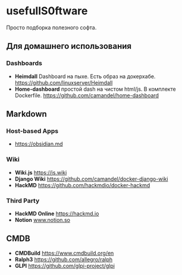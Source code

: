 # usefullS0ftware
Просто подборка полезного софта.

## Для домашнего использования
### Dashboards
- **Heimdall** Dashboard на пыхе. Есть образ на докерхабе. 
https://github.com/linuxserver/Heimdall
- **Home-dashboard** простой dash на чистом html/js. В комплекте Dockerfile.
https://github.com/camandel/home-dashboard

## Markdown
### Host-based Apps
- https://obsidian.md
### Wiki
- **Wiki.js** https://js.wiki
- **Django Wiki** https://github.com/camandel/docker-django-wiki
- **HackMD** https://github.com/hackmdio/docker-hackmd
### Third Party
- **HackMD Online** https://hackmd.io
- **Notion** www.notion.so

## CMDB
- **CMDBuild** https://www.cmdbuild.org/en
- **Ralph3** https://github.com/allegro/ralph
- **GLPI** https://github.com/glpi-project/glpi

